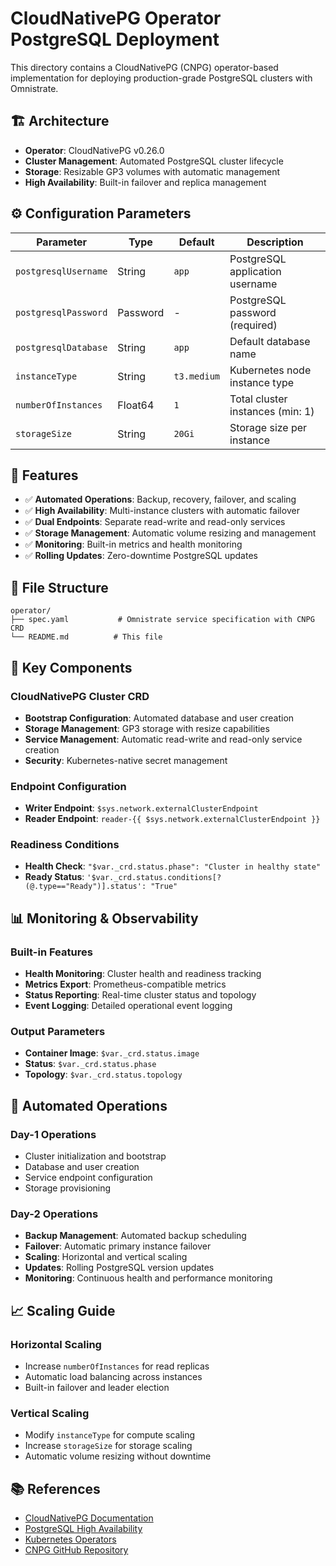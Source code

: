 # CloudNativePG Operator PostgreSQL Deployment

This directory contains a CloudNativePG (CNPG) operator-based implementation for deploying production-grade PostgreSQL clusters with Omnistrate.

## 🏗️ Architecture

- **Operator**: CloudNativePG v0.26.0
- **Cluster Management**: Automated PostgreSQL cluster lifecycle
- **Storage**: Resizable GP3 volumes with automatic management
- **High Availability**: Built-in failover and replica management

## ⚙️ Configuration Parameters

| Parameter | Type | Default | Description |
|-----------|------|---------|-------------|
| `postgresqlUsername` | String | `app` | PostgreSQL application username |
| `postgresqlPassword` | Password | - | PostgreSQL password (required) |
| `postgresqlDatabase` | String | `app` | Default database name |
| `instanceType` | String | `t3.medium` | Kubernetes node instance type |
| `numberOfInstances` | Float64 | `1` | Total cluster instances (min: 1) |
| `storageSize` | String | `20Gi` | Storage size per instance |

## 🚀 Features

- ✅ **Automated Operations**: Backup, recovery, failover, and scaling
- ✅ **High Availability**: Multi-instance clusters with automatic failover
- ✅ **Dual Endpoints**: Separate read-write and read-only services
- ✅ **Storage Management**: Automatic volume resizing and management
- ✅ **Monitoring**: Built-in metrics and health monitoring
- ✅ **Rolling Updates**: Zero-downtime PostgreSQL updates

## 📁 File Structure

```
operator/
├── spec.yaml           # Omnistrate service specification with CNPG CRD
└── README.md          # This file
```

## 🔧 Key Components

### CloudNativePG Cluster CRD
- **Bootstrap Configuration**: Automated database and user creation
- **Storage Management**: GP3 storage with resize capabilities
- **Service Management**: Automatic read-write and read-only service creation
- **Security**: Kubernetes-native secret management

### Endpoint Configuration
- **Writer Endpoint**: `$sys.network.externalClusterEndpoint`
- **Reader Endpoint**: `reader-{{ $sys.network.externalClusterEndpoint }}`

### Readiness Conditions
- **Health Check**: `"$var._crd.status.phase": "Cluster in healthy state"`
- **Ready Status**: `'$var._crd.status.conditions[?(@.type=="Ready")].status': "True"`

## 📊 Monitoring & Observability

### Built-in Features
- **Health Monitoring**: Cluster health and readiness tracking
- **Metrics Export**: Prometheus-compatible metrics
- **Status Reporting**: Real-time cluster status and topology
- **Event Logging**: Detailed operational event logging

### Output Parameters
- **Container Image**: `$var._crd.status.image`
- **Status**: `$var._crd.status.phase`
- **Topology**: `$var._crd.status.topology`

## 🔄 Automated Operations

### Day-1 Operations
- Cluster initialization and bootstrap
- Database and user creation
- Service endpoint configuration
- Storage provisioning

### Day-2 Operations
- **Backup Management**: Automated backup scheduling
- **Failover**: Automatic primary instance failover
- **Scaling**: Horizontal and vertical scaling
- **Updates**: Rolling PostgreSQL version updates
- **Monitoring**: Continuous health and performance monitoring

## 📈 Scaling Guide

### Horizontal Scaling
- Increase `numberOfInstances` for read replicas
- Automatic load balancing across instances
- Built-in failover and leader election

### Vertical Scaling
- Modify `instanceType` for compute scaling
- Increase `storageSize` for storage scaling
- Automatic volume resizing without downtime

## 📚 References

- [CloudNativePG Documentation](https://cloudnative-pg.io/)
- [PostgreSQL High Availability](https://www.postgresql.org/docs/current/high-availability.html)
- [Kubernetes Operators](https://kubernetes.io/docs/concepts/extend-kubernetes/operator/)
- [CNPG GitHub Repository](https://github.com/cloudnative-pg/cloudnative-pg)

